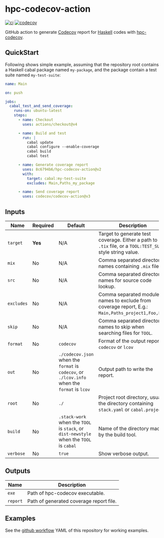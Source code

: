 hpc-codecov-action
==================

[![ci](https://github.com/8c6794b6/hpc-codecov-action/workflows/ci/badge.svg)](https://github.com/8c6794b6/hpc-codecov-action/actions?query=workflow%3Aci)
[![codecov](https://codecov.io/gh/8c6794b6/hpc-codecov-action/branch/main/graph/badge.svg?token=P8DDZGTB74)](https://codecov.io/gh/8c6794b6/hpc-codecov-action)


GitHub action to generate [Codecov](https://codecov.io) report for
[Haskell](https://haskell.org) codes with
[hpc-codecov](https://github.com/8c6794b6/hpc-codecov).


QuickStart
----------

Following shows simple example, assuming that the repository root
contains a Haskell cabal package named ``my-package``, and the package
contain a test suite named ``my-test-suite``:

```yaml
name: Main

on: push

jobs:
  cabal_test_and_send_coverage:
    runs-on: ubuntu-latest
    steps:
      - name: Checkout
        uses: actions/checkout@v4

      - name: Build and test
        run: |
          cabal update
          cabal configure --enable-coverage
          cabal build
          cabal test

      - name: Generate coverage report
        uses: 8c6794b6/hpc-codecov-action@v2
        with:
          target: cabal:my-test-suite
          excludes: Main,Paths_my_package

      - name: Send coverage report
        uses: codecov/codecov-action@v3
```

Inputs
------

| Name | Required | Default | Description |
|------|----------|---------|-------------|
|``target``|**Yes**|N/A|Target to generate test coverage. Either a path to ``.tix`` file, or a ``TOOL:TEST_SUITE`` style string value. |
|``mix``|No|N/A|Comma separated directory names containing ``.mix`` files. |
|``src``|No|N/A|Comma separated directory names for source code lookup.|
|``excludes``|No|N/A|Comma separated module names to exclude from coverage report, E.g.: ``Main,Paths_project1,Foo,Bar``. |
|``skip``|No|N/A|Comma separated directory names to skip when searching files for ``TOOL``.|
|``format``|No|``codecov``|Format of the output report, ``codecov`` or ``lcov``|
|``out``|No|``./codecov.json`` when the ``format`` is ``codecov``, or ``./lcov.info`` when the ``format`` is ``lcov``|Output path to write the report.|
|``root``|No|``./``|Project root directory, usually the directory containing ``stack.yaml`` or ``cabal.project``. |
|``build``|No|``.stack-work`` when the ``TOOL`` is ``stack``, or ``dist-newstyle`` when the ``TOOL`` is  ``cabal``|Name of the directory made by the build tool.|
|``verbose``|No|``true``|Show verbose output. |


Outputs
-------

| Name | Description |
|------|-------------|
|``exe``|Path of hpc-codecov executable.|
|``report``|Path of generated coverage report file.|


Examples
--------

See the [github
workflow](https://github.com/8c6794b6/hpc-codecov-action/blob/main/.github/workflows/ci.yml)
YAML of this repository for working examples.
